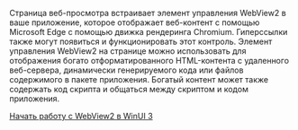 ﻿Страница веб-просмотра встраивает элемент управления WebView2 в ваше приложение, которое отображает веб-контент с помощью Microsoft Edge с помощью движка рендеринга Chromium. Гиперссылки также могут появиться и функционировать этот контроль.  Элемент управления WebView2 на странице можно использовать для отображения богато отформатированного HTML-контента с удаленного веб-сервера, динамически генерируемого кода или файлов содержимого в пакете приложения. Богатый контент может также содержать код скрипта и общаться между скриптом и кодом приложения.

[Начать работу с WebView2 в WinUI 3](https://docs.microsoft.com/microsoft-edge/webview2/gettingstarted/winui)
